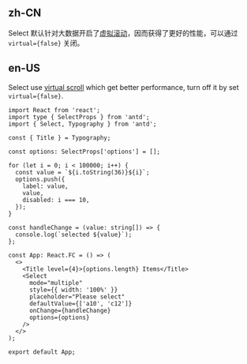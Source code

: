 ## zh-CN

Select 默认针对大数据开启了[虚拟滚动](https://github.com/react-component/virtual-list)，因而获得了更好的性能，可以通过 `virtual={false}` 关闭。

## en-US

Select use [virtual scroll](https://github.com/react-component/virtual-list) which get better performance, turn off it by set `virtual={false}`.
```tsx
import React from 'react';
import type { SelectProps } from 'antd';
import { Select, Typography } from 'antd';

const { Title } = Typography;

const options: SelectProps['options'] = [];

for (let i = 0; i < 100000; i++) {
  const value = `${i.toString(36)}${i}`;
  options.push({
    label: value,
    value,
    disabled: i === 10,
  });
}

const handleChange = (value: string[]) => {
  console.log(`selected ${value}`);
};

const App: React.FC = () => (
  <>
    <Title level={4}>{options.length} Items</Title>
    <Select
      mode="multiple"
      style={{ width: '100%' }}
      placeholder="Please select"
      defaultValue={['a10', 'c12']}
      onChange={handleChange}
      options={options}
    />
  </>
);

export default App;
```
